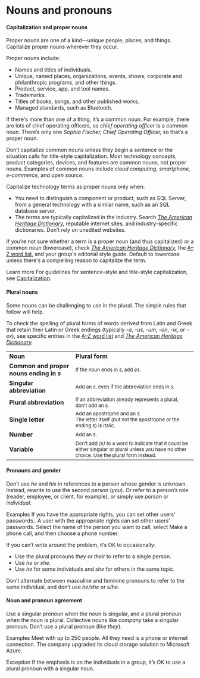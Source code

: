 ﻿# Nouns and pronouns

#### Capitalization and proper nouns

Proper nouns are one of a kind—unique people, places, and things. Capitalize proper nouns wherever they occur. 

Proper nouns include:

  - Names and titles of individuals.
  - Unique, named places, organizations, events, shows, corporate and philanthropic programs, and other things.
  - Product, service, app, and tool names.
  - Trademarks.
  - Titles of books, songs, and other published works.
  - Managed standards, such as Bluetooth.

If there's more than one of a thing, it’s a common noun. For example, there are lots of chief operating officers, so *chief operating officer* is a common noun. There’s only one *Sophia Fischer, Chief Operating Officer,* so that’s a proper noun. 

Don’t
capitalize common nouns unless they begin a sentence or the situation
calls for title-style capitalization. Most technology
concepts, product categories, devices, and features are common
nouns, not proper nouns. Examples of common nouns include *cloud computing, smartphone, e-commerce,* and *open source.*

Capitalize technology terms as proper nouns only when:

  - You
    need to distinguish a component or product, such as SQL Server,
    from a general technology with a similar name, such as an SQL
    database server.
  - The terms are typically capitalized in the industry. Search *[The American Heritage Dictionary](https://ahdictionary.com/),* reputable internet sites, and industry-specific dictionaries. Don’t rely on unedited websites. 

If you’re not sure whether a term is a proper noun (and thus capitalized) or a common noun (lowercase), check *[The American Heritage Dictionary](https://ahdictionary.com/),* the [A–Z word list](https://worldready.cloudapp.net/Styleguide/Read?id=2700&topicid=25512), and your group's editorial style guide. Default to lowercase unless there's a compelling reason to capitalize the term.

Learn more For guidelines for sentence-style and title-style capitalization, see [Capitalization](https://worldready.cloudapp.net/Styleguide/Read?id=2700&topicid=28261).

#### Plural nouns

Some nouns can be challenging to use in the plural. The simple rules that follow will help. 

To
check the spelling of plural forms of words derived from Latin and
Greek that retain their Latin or Greek endings (typically *-a*, *-us*, *-um*, *-on*, *-ix*, or -*ex*), see specific entries in the [A–Z word list](https://worldready.cloudapp.net/Styleguide/Read?id=2700&topicid=25512) and *[The American Heritage Dictionary](https://ahdictionary.com/).*

<table>
<tbody>
<tr class="odd">
<td><b>Noun</b></td>
<td><b>Plural form</b></td>
</tr>
<tr class="even">
<td><div>
<b>Common and proper nouns ending in <em>s</em></b>
</div></td>
<td><div>
<span style="font-size:small;">If the noun ends in </span><em><span style="font-size:small;">s</span></em><span style="font-size:small;">, add </span><em><span style="font-size:small;">es</span></em><span style="font-size:small;">.</span>
</div></td>
</tr>
<tr class="odd">
<td><div>
<b>Singular abbreviation</b>
</div></td>
<td><div>
<span style="font-size:small;">Add an </span><em><span style="font-size:small;">s</span></em><span style="font-size:small;">, even if the abbreviation ends in </span><em><span style="font-size:small;">s.</span></em>
</div></td>
</tr>
<tr class="even">
<td><div>
<b>Plural abbreviation</b>
</div></td>
<td><div>
<span style="font-size:small;">If an abbreviation already represents a plural, don’t add an </span><em><span style="font-size:small;">s</span></em><span style="font-size:small;">.</span>
</div></td>
</tr>
<tr class="odd">
<td><div>
<div>
<b>Single letter</b>
</div>
</div></td>
<td><div>
<div>
<span style="font-size:small;">Add an apostrophe and an </span><em><span style="font-size:small;">s</span></em><span style="font-size:small;">. </span>
</div>
<div>
<span style="font-size:small;">The letter itself (but not the apostrophe or the ending </span><em><span style="font-size:small;">s</span></em><span style="font-size:small;">) is italic.</span>
</div>
</div></td>
</tr>
<tr class="even">
<td><div>
<b>Number</b>
</div></td>
<td><div>
<span style="font-size:small;">Add an </span><em><span style="font-size:small;">s</span></em><span style="font-size:small;">.</span>
</div></td>
</tr>
<tr class="odd">
<td><div>
<div>
<b>Variable </b>
</div>
</div></td>
<td><div>
<span style="font-size:small;">Don’t add </span><em><span style="font-size:small;">(s)</span></em><span style="font-size:small;"> to a word to indicate that it could be either singular or plural unless you have no other choice. Use the plural form instead.</span>
</div></td>
</tr>
</tbody>
</table>

#### Pronouns and gender

Don’t use *he* and *his* in references to a person whose gender is unknown. Instead, rewrite to use the second person (*you*). Or refer to a person’s role (reader, employee, or client, for example), or simply use *person* or *individual.*

Examples
If you have the appropriate rights, you can set other users’ passwords..
A user with the appropriate rights can set other users’ passwords.
Select the name of the person you want to call, select Make a phone call, and then choose a phone number.

If you can’t write around the problem, it’s OK to occasionally:

  - Use the plural pronouns *they* or *their* to refer to a single person.
  - Use *he or she.*
  - Use *he* for some individuals and *she* for others in the same topic. 

Don’t alternate between masculine and feminine pronouns to refer to the same individual, and don’t use *he/she* or *s/he*.

#### Noun and pronoun agreement

Use a singular pronoun when the noun is singular, and a plural pronoun when the noun is plural. Collective nouns like *company* take a singular pronoun. Don’t use a plural pronoun (like *they*).

Examples
Meet with up to 250 people. All they need is a phone or internet connection.
The company upgraded its cloud storage solution to Microsoft Azure.

Exception If the emphasis is on the individuals in a group, it’s OK to use a plural pronoun with a singular noun.

